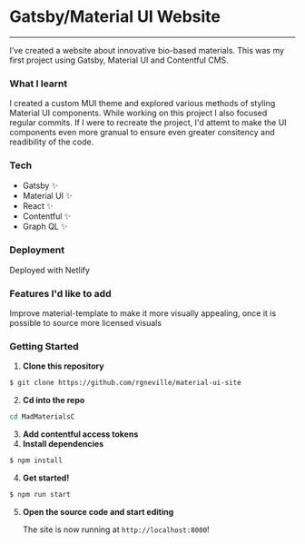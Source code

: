 # Gatsby/Material UI Website
---
I’ve created a website about innovative bio-based materials. This was my first project using Gatsby, Material UI and Contentful CMS.
### What I learnt 
 I  created a custom MUI theme and explored various methods of styling Material UI components. While working on this project I also focused regular commits. If I were to recreate the project, I'd attemt to make the UI components even more granual to ensure even greater consitency and readibility of the code.
### Tech
- Gatsby ✨
- Material UI ✨
- React ✨
- Contentful ✨
- Graph QL ✨
### Deployment
Deployed with Netlify
### Features I'd like to add
Improve material-template to make it more visually appealing, once it is possible to source more licensed visuals
### Getting Started
1. **Clone this repository**
```bash
$ git clone https://github.com/rgneville/material-ui-site
```
2. **Cd into the repo**
```bash
cd MadMaterialsC
```
3. **Add contentful access tokens**
4. **Install dependencies**
```bash
$ npm install
```
4. **Get started!** 
```bash
$ npm run start
```

5.  **Open the source code and start editing**

    The site is now running at `http://localhost:8000`!
